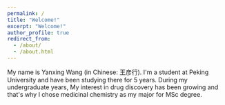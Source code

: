 ```yaml
---
permalink: /
title: "Welcome!"
excerpt: "Welcome!"
author_profile: true
redirect_from: 
  - /about/
  - /about.html
---
```


My name is Yanxing Wang (in Chinese: 王彦行). I'm a student at Peking University and have been studying there for 5 years. During my undergraduate years, My interest in drug discovery has been growing and that's why I chose medicinal chemistry as my major for MSc degree.

